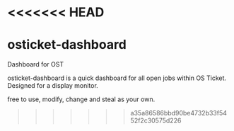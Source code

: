 <<<<<<< HEAD
=======
# osticket-dashboard
Dashboard for OST

osticket-dashboard is a quick dashboard for all open jobs within OS Ticket.  Designed for a display monitor.  

free to use, modify, change and steal as your own.

>>>>>>> a35a86586bbd90be4732b33f5452f2c30575d226
